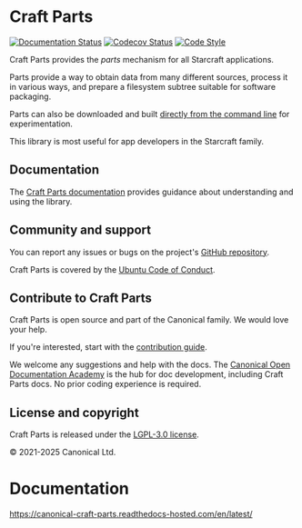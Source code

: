 # Craft Parts

[![Documentation Status][rtd-badge]][rtd-latest]
[![Codecov Status][codecov-badge]][codecov-status]
[![Code Style][ruff-badge]][ruff-site]

Craft Parts provides the *parts* mechanism for all Starcraft applications.

Parts provide a way to obtain data from many different sources, process it in various
ways, and prepare a filesystem subtree suitable for software packaging.

Parts can also be downloaded and built [directly from the command
line](https://canonical-craft-parts.readthedocs-hosted.com/latest/how-to/cli_tool/) for
experimentation.

This library is most useful for app developers in the Starcraft family.

## Documentation

The [Craft Parts documentation][rtd-latest] provides guidance about
understanding and using the library.

## Community and support

You can report any issues or bugs on the project's [GitHub
repository](https://github.com/canonical/craft-parts/issues).

Craft Parts is covered by the [Ubuntu Code of
Conduct](https://ubuntu.com/community/ethos/code-of-conduct).

## Contribute to Craft Parts

Craft Parts is open source and part of the Canonical family. We would love
your help.

If you're interested, start with the [contribution guide](CONTRIBUTING.md).

We welcome any suggestions and help with the docs. The [Canonical Open
Documentation Academy](https://github.com/canonical/open-documentation-academy)
is the hub for doc development, including Craft Parts docs. No prior
coding experience is required.

## License and copyright

Craft Parts is released under the [LGPL-3.0 license](LICENSE).

© 2021-2025 Canonical Ltd.

# Documentation

https://canonical-craft-parts.readthedocs-hosted.com/en/latest/

[rtd-badge]: https://readthedocs.com/projects/canonical-craft-parts/badge/?version=latest
[rtd-latest]: https://canonical-craft-parts.readthedocs-hosted.com/en/latest/
[ruff-badge]: https://img.shields.io/endpoint?url=https://raw.githubusercontent.com/astral-sh/ruff/main/assets/badge/v2.json
[ruff-site]: https://github.com/astral-sh/ruff
[codecov-badge]: https://codecov.io/github/canonical/craft-parts/coverage.svg?branch=master
[codecov-status]: https://codecov.io/github/canonical/craft-parts?branch=master
